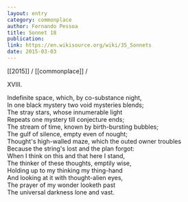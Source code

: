 ```yaml
---
layout: entry
category: commonplace
author: Fernando Pessoa
title: Sonnet 18
publication:
link: https://en.wikisource.org/wiki/35_Sonnets
date: 2015-03-03
---
```


[[2015]] / [[commonplace]] / 

XVIII. 

Indefinite space, which, by co-substance night,
<br>In one black mystery two void mysteries blends;
<br>The stray stars, whose innumerable light
<br>Repeats one mystery till conjecture ends;
<br>The stream of time, known by birth-bursting bubbles;
<br>The gulf of silence, empty even of nought;
<br>Thought's high-walled maze, which the outed owner troubles
<br>Because the string's lost and the plan forgot:
<br>When I think on this and that here I stand,
<br>The thinker of these thoughts, emptily wise,
<br>Holding up to my thinking my thing-hand
<br>And looking at it with thought-alien eyes,
<br>The prayer of my wonder looketh past
<br>The universal darkness lone and vast.